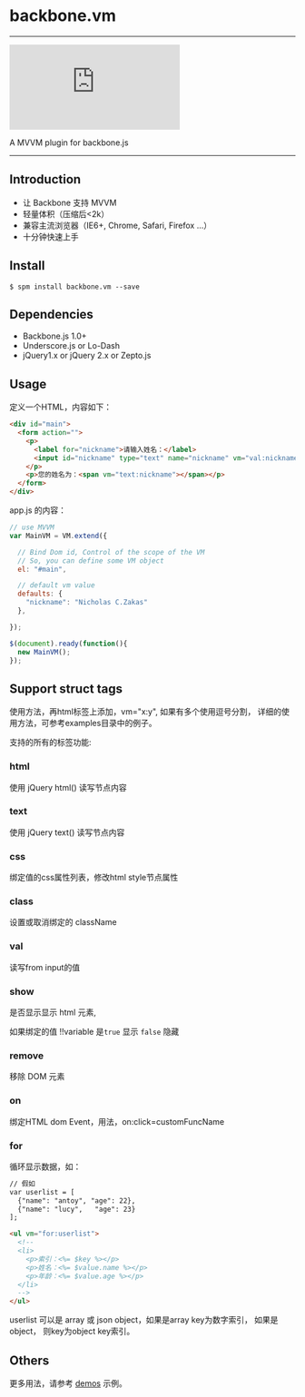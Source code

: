 # backbone.vm

---

[![spm version](http://spmjs.io/badge/backbone.vm.js)](http://spmjs.io/package/backbone.vm.js)

A MVVM plugin for backbone.js

---

## Introduction

- 让 Backbone 支持 MVVM
- 轻量体积（压缩后<2k）
- 兼容主流浏览器（IE6+, Chrome, Safari, Firefox ...）
- 十分钟快速上手


## Install

```
$ spm install backbone.vm --save
```

## Dependencies

- Backbone.js 1.0+
- Underscore.js or Lo-Dash
- jQuery1.x or jQuery 2.x or Zepto.js

## Usage

定义一个HTML，内容如下：

```html
<div id="main">
  <form action="">
    <p>
      <label for="nickname">请输入姓名：</label>
      <input id="nickname" type="text" name="nickname" vm="val:nickname" />
    </p>
    <p>您的姓名为：<span vm="text:nickname"></span></p>
  </form>
</div>
```

app.js 的内容：

```js
// use MVVM
var MainVM = VM.extend({

  // Bind Dom id, Control of the scope of the VM
  // So, you can define some VM object
  el: "#main",

  // default vm value
  defaults: {
    "nickname": "Nicholas C.Zakas"
  },

});

$(document).ready(function(){
  new MainVM();
});

```


## Support struct tags

使用方法，再html标签上添加，vm="x:y", 如果有多个使用逗号分割，
详细的使用方法，可参考examples目录中的例子。

支持的所有的标签功能:

### html
使用 jQuery html() 读写节点内容

### text
使用 jQuery text() 读写节点内容

### css
绑定值的css属性列表，修改html style节点属性

### class
设置或取消绑定的 className

### val
读写from input的值

### show
是否显示显示 html 元素,

如果绑定的值 !!variable 是`true` 显示 `false` 隐藏

### remove
移除 DOM 元素

### on
绑定HTML dom Event，用法，on:click=customFuncName

### for
循环显示数据，如：

```html
// 假如
var userlist = [
  {"name": "antoy", "age": 22},
  {"name": "lucy",   "age": 23}
];

<ul vm="for:userlist">
  <!--
  <li>
    <p>索引：<%= $key %></p>
    <p>姓名：<%= $value.name %></p>
    <p>年龄：<%= $value.age %></p>
  </li>
  -->
</ul>
```

userlist 可以是 array 或 json object，如果是array key为数字索引，
如果是 object， 则key为object key索引。



## Others

更多用法，请参考 [demos](examples/index.html) 示例。
